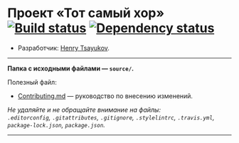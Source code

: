 # Проект «Тот самый хор» [![Build status][travis-image]][travis-url] [![Dependency status][dependency-image]][dependency-url]

* Разработчик: [Henry Tsayukov](https://github.com/Asgen).

---

**Папка с исходными файлами — `source/`.**

Полезный файл:

- [Contributing.md](Contributing.md) — руководство по внесению изменений.

_Не удаляйте и не обращайте внимание на файлы:_<br>
_`.editorconfig`, `.gitattributes`, `.gitignore`, `.stylelintrc`, `.travis.yml`, `package-lock.json`, `package.json`._

---

[travis-image]: https://travis-ci.com/htmlacademy-adaptive/810549-pink.svg?branch=master
[travis-url]: https://travis-ci.com/htmlacademy-adaptive/810549-pink
[dependency-image]: https://david-dm.org/htmlacademy-adaptive/810549-pink/dev-status.svg?style=flat-square
[dependency-url]: https://david-dm.org/htmlacademy-adaptive/810549-pink?type=dev

